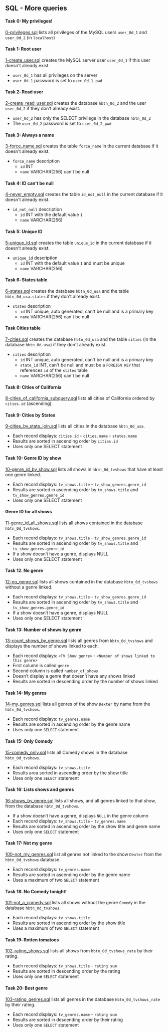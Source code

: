 ## SQL - More queries

#### Task 0: My privileges!
[0-privileges.sql](0-privileges.sql) lists all privileges of the MySQL users `user_0d_1` and `user_0d_2` (in `localhost`)

#### Task 1: Root user
[1-create_user.sql](1-create_user.sql) creates the MySQL server user `user_0d_1` if this user doesn't already exist.
- `user_0d_1` has all privileges on the server
- `user_0d_1` password is set to `user_0d_1_pwd`

#### Task 2: Read user
[2-create_read_user.sql](2-create_read_user.sql) creates the database `hbtn_0d_2` and the user `user_0d_2` if they don't already exist.
- `user_0d_2` has only the SELECT privilege in the database `hbtn_0d_2`
- The `user_0d_2` password is set to `user_0d_2_pwd`

#### Task 3: Always a name
[3-force_name.sql](3-force_name.sql) creates the table `force_name` in the current database if it doesn't already exist.
- `force_name` description
	- `id` INT
	- `name` VARCHAR(256) can't be null

#### Task 4: ID can't be null
[4-never_empty.sql](4-never_empty.sql) creates the table `id_not_null` in the current database if it doesn't already exist.
- `id_not_null` description
	- `id` INT with the default value `1`
	- `name` VARCHAR(256)

#### Task 5: Unique ID
[5-unique_id.sql](5-unique_id.sql) creates the table `unique_id` in the current database if it doesn't already exist.
- `unique_id` description
	- `id` INT with the default value `1` and must be unique
	- `name` VARCHAR(256)

#### Task 6: States table
[6-states.sql](6-states.sql) creates the database `hbtn_0d_usa` and the table `hbtn_0d_usa.states` if they don't already exist.
- `states` description
	- `id` INT unique, auto generated, can't be null and is a primary key
	- `name` VARCHAR(256) can't be null

#### Task Cities table
[7-cities.sql](7-cities.sql) creates the database `hbtn_0d_usa` and the table `cities` (in the database `hbtn_0d-usa`) if they don't already exist.
- `cities` description
	- `id` INT unique, auto generated, can't be null and is a primary key
	- `state_id` INT, can't be null and must be a `FOREIGN KEY` that references `id` of the `states` table
	- `name` VARCHAR(256) can't be null

#### Task 8: Cities of California
[8-cities_of_california_subquery.sql](8-cities_of_california_subquery.sql) lists all cities of California ordered by `cities.id` (ascending).

#### Task 9: Cities by States
[9-cities_by_state_join.sql](9-cities_by_state_join.sql) lists all cities in the database `hbtn_0d_usa`.
- Each record displays: `cities.id` - `cities.name` - `states.name`
- Results are sorted in ascending order by `cities.id`
- Uses only one SELECT statement

#### Task 10: Genre ID by show
[10-genre_id_by_show.sql](10-genre_id_by_show.sql) lists all shows in `hbtn_0d_tvshows` that have at least one genre linked.
- Each record displays: `tv_shows.title` - `tv_show_genres.genre_id`
- Results are sorted in ascending order by `tv_shows.title` and `tv_show_genres.genre_id`
- Uses only one SELECT statement

#### Genre ID for all shows
[11-genre_id_all_shows.sql](11-genre_id_all_shows.sql) lists all shows contained in the database `hbtn_0d_tvshows`.
- Each record displays: `tv_shows.title` - `tv_show_genres.genre_id`
- Results are sorted in ascending order by `tv_shows.title` and `tv_show_genres.genre_id`
- If a show doesn’t have a genre, displays NULL
- Uses only one SELECT statement

#### Task 12. No genre
[12-no_genre.sql](12-no_genre.sql) lists all shows contained in the database `hbtn_0d_tvshows` without a genre linked.
- Each record displays: `tv_shows.title` - `tv_show_genres.genre_id`
- Results are sorted in ascending order by `tv_shows.title` and `tv_show_genres.genre_id`
- If a show doesn’t have a genre, displays NULL
- Uses only one SELECT statement

#### Task 13: Number of shows by genre
[13-count_shows_by_genre.sql](13-count_shows_by_genre.sql) lists all genres from `hbtn_0d_tvshows` and displays the number of shows linked to each.
- Each record displays: `<TV Show genre>` - `<Number of shows linked to this genre>`
- First column is called `genre`
- Second column is called `number_of_shows`
- Doesn’t display a genre that doesn’t have any shows linked
- Results are sorted in descending order by the number of shows linked

#### Task 14: My genres
[14-my_genres.sql](14-my_genres.sql) lists all genres of the show `Dexter` by name from the `hbtn_0d_tvshows`.
- Each record displays: `tv_genres.name`
- Results are sorted in ascending order by the genre name
- Uses only one `SELECT` statement

#### Task 15: Only Comedy
[15-comedy_only.sql](15-comedy_only.sql) lists all Comedy shows in the database `hbtn_0d_tvshows`.
- Each record displays: `tv_shows.title`
- Results area sorted in ascending order by the show title
- Uses only one `SELECT` statement

#### Task 16: Lists shows and genres
[16-shows_by_genre.sql](16-shows_by_genre.sql)  lists all shows, and all genres linked to that show, from the database `hbtn_0d_tvshows`.
- If a show doesn’t have a genre, displays `NULL` in the genre column
- Each record displays: `tv_shows.title` - `tv_genres.name`
- Results are sorted in ascending order by the show title and genre name
- Uses only one `SELECT` statement


#### Task 17: Not my genre
[100-not_my_genres.sql](100-not_my_genres.sql) list all genres not linked to the show `Dexter` from the `hbtn_0d_tvshows` database.
- Each record displays: `tv_genres.name`
- Results are sorted in ascending order by the genre name
- Uses a maximum of two `SELECT` statement

#### Task 18: No Comedy tonight!
[101-not_a_comedy.sql](101-not_a_comedy.sql) lists all shows without the genre `Comedy` in the database `hbtn_0d_tvshows`.
- Each record displays: `tv_shows.title`
- Results are sorted in ascending order by the show title
- Uses a maximum of two `SELECT` statement

#### Task 19: Rotten tomatoes
[102-rating_shows.sql](102-rating_shows.sql) lists all shows from `hbtn_0d_tvshows_rate` by their rating.
- Each record displays: `tv_shows.title` - `rating sum`
- Results are sorted in descending order by the rating
- Uses only one `SELECT` statement

#### Task 20: Best genre
[103-rating_genres.sql](103-rating_genres.sql) lists all genres in the database `hbtn_0d_tvshows_rate` by their rating.
- Each record displays: `tv_genres.name` - `rating sum`
- Results are sorted in descending order by their rating
- Uses only one `SELECT` statement
